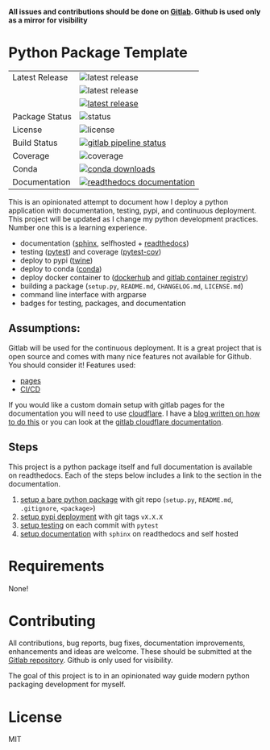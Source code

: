 **All issues and contributions should be done on
[Gitlab](https://gitlab.com/costrouc/python-package-template). Github
is used only as a mirror for visibility**

# Python Package Template

<table>
<tr>
  <td>Latest Release</td>
  <td><img src="https://img.shields.io/pypi/v/pypkgtemp.svg" alt="latest release" /></td>
</tr>
<tr>
  <td></td>
  <td><img src="https://anaconda.org/costrouc/pypkgtemp/badges/version.svg" alt="latest release" /></td>
</tr>
<tr>
  <td></td>
  <td>
    <a href="https://hub.docker.com/r/costrouc/python-package-template/">
    <img src="https://img.shields.io/badge/docker-latest-blue.svg" alt="latest release" />
    </a>
  </td>
</tr>
<tr>
  <td>Package Status</td>
  <td><img src="https://img.shields.io/pypi/status/pypkgtemp.svg" alt="status" /></td>
</tr>
<tr>
  <td>License</td>
  <td><img src="https://img.shields.io/pypi/l/pypkgtemp.svg" alt="license" /></td>
</tr>
<tr>
  <td>Build Status</td>
  <td>
    <a href="https://gitlab.com/costrouc/python-package-template/pipelines">
    <img src="https://gitlab.com/costrouc/python-package-template/badges/master/pipeline.svg" alt="gitlab pipeline status" />
    </a>
  </td>
</tr>
<tr>
  <td>Coverage</td>
  <td><img src="https://gitlab.com/costrouc/python-package-template/badges/master/coverage.svg" alt="coverage" /></td>
</tr>
<tr>
  <td>Conda</td>
  <td>
    <a href="https://gitlab.com/costrouc/python-package-template">
    <img src="https://anaconda.org/costrouc/pypkgtemp/badges/downloads.svg" alt="conda downloads" />
    </a>
  </td>
</tr>
<tr>
  <td>Documentation</td>
  <td>
    <a href="https://costrouc-python-package-template.readthedocs.io/en/latest/">
    <img src="https://media.readthedocs.org/static/projects/badges/passing.svg" alt="readthedocs documentation" />
    </a>
  </td>
</tr>
</table>

This is an opinionated attempt to document how I deploy a python
application with documentation, testing, pypi, and continuous
deployment. This project will be updated as I change my python
development practices. Number one this is a learning experience.

 - documentation ([sphinx](http://www.sphinx-doc.org/en/stable/), selfhosted + [readthedocs](https://readthedocs.org/))
 - testing ([pytest](https://docs.pytest.org/en/latest/)) and coverage ([pytest-cov](https://github.com/pytest-dev/pytest-cov))
 - deploy to pypi ([twine](https://github.com/pypa/twine))
 - deploy to conda ([conda](https://github.com/conda/conda))
 - deploy docker container to ([dockerhub](https://hub.docker.com) and [gitlab container registry](https://about.gitlab.com/2016/05/23/gitlab-container-registry/))
 - building a package (`setup.py`, `README.md`, `CHANGELOG.md`, `LICENSE.md`)
 - command line interface with argparse
 - badges for testing, packages, and documentation

## Assumptions:

Gitlab will be used for the continuous deployment. It is a great
project that is open source and comes with many nice features not
available for Github. You should consider it! Features used:

 - [pages](https://docs.gitlab.com/ee/user/project/pages/index.html)
 - [CI/CD](https://about.gitlab.com/features/gitlab-ci-cd/)

If you would like a custom domain setup with gitlab pages for the
documentation you will need to use
[cloudflare](https://www.cloudflare.com/). I have a [blog written on
how to do
this](https://chrisostrouchov.com/posts/hugo_static_site_deployment/)
or you can look at the [gitlab cloudflare
documentation](https://about.gitlab.com/2017/02/07/setting-up-gitlab-pages-with-cloudflare-certificates/).

## Steps

This project is a python package itself and full documentation is
available on readthedocs. Each of the steps below includes a link to
the section in the documentation.

1. [setup a bare python package](https://costrouc-python-package-template.readthedocs.io/en/latest/packaging.html) with git repo (`setup.py`, `README.md`, `.gitignore`, `<package>`)
2. [setup pypi deployment](https://costrouc-python-package-template.readthedocs.io/en/latest/pypi.html) with git tags `vX.X.X`
3. [setup testing](https://costrouc-python-package-template.readthedocs.io/en/latest/testing.html) on each commit with `pytest`
4. [setup documentation](https://costrouc-python-package-template.readthedocs.io/en/latest/documentation.html) with `sphinx` on readthedocs and self hosted

# Requirements

None!

# Contributing

All contributions, bug reports, bug fixes, documentation improvements,
enhancements and ideas are welcome. These should be submitted at the
[Gitlab repository](https://gitlab.com/costrouc/python-package-template). Github is
only used for visibility.

The goal of this project is to in an opinionated way guide modern
python packaging development for myself.

# License

MIT

